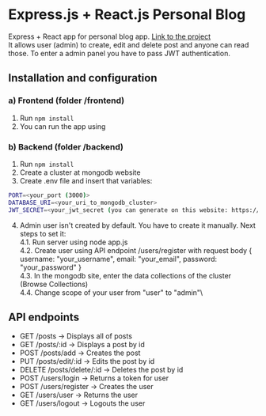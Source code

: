 # Express.js + React.js Personal Blog 
Express + React app for personal blog app. <a href="https://roadmap.sh/projects/personal-blog">Link to the project</a><br />
It allows user (admin) to create, edit and delete post and anyone can read those. To enter a admin panel you have to pass JWT authentication.

## Installation and configuration
### a) Frontend (folder /frontend)
1. Run ```npm install```
2. You can run the app using 
### b) Backend (folder /backend)
1. Run ```npm install```
2. Create a cluster at mongodb website
3. Create .env file and insert that variables:
```bash
PORT=<your_port (3000)>
DATABASE_URI=<your_uri_to_mongodb_cluster>
JWT_SECRET=<your_jwt_secret (you can generate on this website: https://jwtsecret.com/generate)>
```
4. Admin user isn't created by default. You have to create it manually. Next steps to set it: \
4.1. Run server using node app.js\
4.2. Create user using API endpoint /users/register with request body { username: "your_username", email: "your_email", password: "your_password" }\
4.3. In the mongodb site, enter the data collections of the cluster (Browse Collections)\
4.4. Change scope of your user from "user" to "admin"\

## API endpoints

- GET /posts -> Displays all of posts
- GET /posts/:id -> Displays a post by id
- POST /posts/add -> Creates the post
- PUT /posts/edit/:id -> Edits the post by id
- DELETE /posts/delete/:id -> Deletes the post by id
- POST /users/login -> Returns a token for user
- POST /users/register -> Creates the user
- GET /users/user -> Returns the user
- GET /users/logout -> Logouts the user
